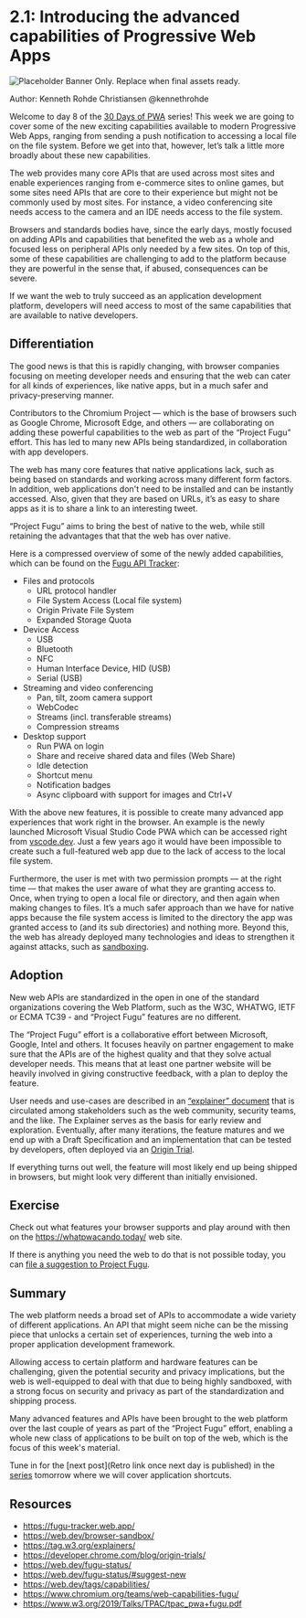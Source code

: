 # 2.1: Introducing the advanced capabilities of Progressive Web Apps

![Placeholder Banner Only. Replace when final assets ready.](_media/week2-placeholder.jpg)

Author: Kenneth Rohde Christiansen @kennethrohde

Welcome to day 8 of the [30 Days of PWA](https://aka.ms/learn-pwa/30Days-blog) series! This week we are going to cover some of the new exciting capabilities available to modern Progressive Web Apps, ranging from sending a push notification to accessing a local file on the file system. Before we get into that, however, let’s talk a little more broadly about these new capabilities.

The web provides many core APIs that are used across most sites and enable experiences ranging from e-commerce sites to online games, but some sites need APIs that are core to their experience but might not be commonly used by most sites. For instance, a video conferencing site needs access to the camera and an IDE needs access to the file system.

Browsers and standards bodies have, since the early days, mostly focused on adding APIs and capabilities that benefited the web as a whole and focused less on peripheral APIs only needed by a few sites. On top of this, some of these capabilities are challenging to add to the platform because they are powerful in the sense that, if abused, consequences can be severe.

If we want the web to truly succeed as an application development platform, developers will need access to most of the same capabilities that are available to native developers.

## Differentiation

The good news is that this is rapidly changing, with browser companies focusing on meeting developer needs and ensuring that the web can cater for all kinds of experiences, like native apps, but in a much safer and privacy-preserving manner.

Contributors to the Chromium Project — which is the base of browsers such as Google Chrome, Microsoft Edge, and others — are collaborating on adding these powerful capabilities to the web as part of the “Project Fugu” effort. This has led to many new APIs being standardized, in collaboration with app developers.

The web has many core features that native applications lack, such as being based on standards and working across many different form factors. In addition, web applications don't need to be installed and can be instantly accessed. Also, given that they are based on URLs, it’s as easy to share apps as it is to share a link to an interesting tweet.

“Project Fugu” aims to bring the best of native to the web, while still retaining the advantages that that the web has over native.

Here is a compressed overview of some of the newly added capabilities, which can be found on the [Fugu API Tracker](https://fugu-tracker.web.app/):

* Files and protocols
  * URL protocol handler
  * File System Access (Local file system)
  * Origin Private File System
  * Expanded Storage Quota
* Device Access
  * USB
  * Bluetooth
  * NFC
  * Human Interface Device, HID (USB)
  * Serial (USB)
* Streaming and video conferencing
  * Pan, tilt, zoom camera support
  * WebCodec
  * Streams (incl. transferable streams)
  * Compression streams
* Desktop support
  * Run PWA on login
  * Share and receive shared data and files (Web Share)
  * Idle detection
  * Shortcut menu
  * Notification badges
  * Async clipboard with support for images and Ctrl+V

With the above new features, it is possible to create many advanced app experiences that work right in the browser. An example is the newly launched Microsoft Visual Studio Code PWA which can be accessed right from [vscode.dev](https://vscode.dev). Just a few years ago it would have been impossible to create such a full-featured web app due to the lack of access to the local file system.

Furthermore, the user is met with two permission prompts — at the right time — that makes the user aware of what they are granting access to. Once, when trying to open a local file or directory, and then again when making changes to files. It’s a much safer approach than we have for native apps because the file system access is limited to the directory the app was granted access to (and its sub directories) and nothing more. Beyond this, the web has already deployed many technologies and ideas to strengthen it against attacks, such as [sandboxing](https://web.dev/browser-sandbox/).

## Adoption

New web APIs are standardized in the open in one of the standard organizations covering the Web Platform, such as the W3C, WHATWG, IETF or ECMA TC39 - and “Project Fugu” features are no different.

The “Project Fugu” effort is a collaborative effort between Microsoft, Google, Intel and others. It focuses heavily on partner engagement to make sure that the APIs are of the highest quality and that they solve actual developer needs. This means that at least one partner website will be heavily involved in giving constructive feedback, with a plan to deploy the feature.

User needs and use-cases are described in an [“explainer” document](https://tag.w3.org/explainers/) that is circulated among stakeholders such as the web community, security teams, and the like. The Explainer serves as the basis for early review and exploration. Eventually, after many iterations, the feature matures and we end up with a Draft Specification and an implementation that can be tested by developers, often deployed via an [Origin Trial](https://developer.chrome.com/blog/origin-trials/).

If everything turns out well, the feature will most likely end up being shipped in browsers, but might look very different than initially envisioned.

## Exercise

Check out what features your browser supports and play around with then on the https://whatpwacando.today/ web site.

If there is anything you need the web to do that is not possible today, you can [file a suggestion to Project Fugu](https://web.dev/fugu-status/#suggest-new).

## Summary

The web platform needs a broad set of APIs to accommodate a wide variety of different applications. An API that might seem niche can be the missing piece that unlocks a certain set of experiences, turning the web into a proper application development framework.

Allowing access to certain platform and hardware features can be challenging, given the potential security and privacy implications, but the web is well-equipped to deal with that due to being highly sandboxed, with a strong focus on security and privacy as part of the standardization and shipping process.

Many advanced features and APIs have been brought to the web platform over the last couple of years as part of the “Project Fugu” effort, enabling a whole new class of applications to be built on top of the web, which is the focus of this week's material.

Tune in for the [next post](Retro link once next day is published) in the [series](https://aka.ms/learn-pwa/30Days-blog) tomorrow where we will cover application shortcuts.

## Resources

- https://fugu-tracker.web.app/
- https://web.dev/browser-sandbox/
- https://tag.w3.org/explainers/
- https://developer.chrome.com/blog/origin-trials/
- https://web.dev/fugu-status/
- https://web.dev/fugu-status/#suggest-new
- https://web.dev/tags/capabilities/
- https://www.chromium.org/teams/web-capabilities-fugu/
- https://www.w3.org/2019/Talks/TPAC/tpac_pwa+fugu.pdf
